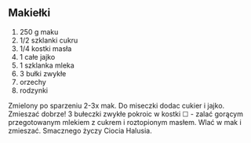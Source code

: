 ## Makiełki ##

1. 250 g maku
2. 1/2 szklanki cukru
3. 1/4 kostki masła
4. 1 całe jajko
5. 1 szklanka mleka
6. 3 bułki zwykłe
7. orzechy
8. rodzynki

Zmielony po sparzeniu 2-3x mak. Do miseczki dodac cukier i jajko. Zmieszać dobrze! 3 bułeczki zwykłe pokroic w kostki ☐ - zalać gorącym przegotowanym mlekiem z cukrem i roztopionym masłem. Wlać w mak i zmieszać. Smacznego życzy Ciocia Halusia.
